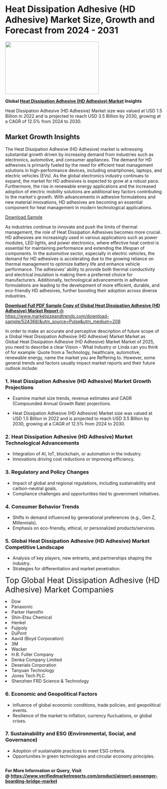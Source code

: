 <H1>Heat Dissipation Adhesive (HD Adhesive) Market Size, Growth and Forecast from 2024 - 2031</H1><img class="aligncenter size-medium wp-image-584254" src="https://thirdeyenews.in/wp-content/uploads/2024/09/Global-Market-Research-300x168.jpeg" alt="" width="300" height="168" /><p><strong>Global&nbsp;<a href="https://www.marketsizeandtrends.com/download-sample/524368/&amp;utm_source=Pulse&amp;utm_medium=208">Heat Dissipation Adhesive (HD Adhesive) Market</a> Insights</strong></p><p>Heat Dissipation Adhesive (HD Adhesive) Market size was valued at USD 1.5 Billion in 2022 and is projected to reach USD 3.5 Billion by 2030, growing at a CAGR of 12.5% from 2024 to 2030.</p><p><h2>Market Growth Insights</h2> <p>The Heat Dissipation Adhesive (HD Adhesive) market is witnessing substantial growth driven by increasing demand from industries such as electronics, automotive, and consumer appliances. The demand for HD adhesives is primarily fueled by the need for efficient heat management solutions in high-performance devices, including smartphones, laptops, and electric vehicles (EVs). As the global electronics industry continues to expand, the market for HD adhesives is expected to grow at a robust pace. Furthermore, the rise in renewable energy applications and the increased adoption of electric mobility solutions are additional key factors contributing to the market's growth. With advancements in adhesive formulations and new material innovations, HD adhesives are becoming an essential component for heat management in modern technological applications.</p> <p><a href="#">Download Sample</a></p> <p>As industries continue to innovate and push the limits of thermal management, the role of Heat Dissipation Adhesives becomes more crucial. HD adhesives are increasingly used in various applications such as power modules, LED lights, and power electronics, where effective heat control is essential for maintaining performance and extending the lifespan of components. In the automotive sector, especially in electric vehicles, the demand for HD adhesives is accelerating due to the growing reliance on thermal management to optimize battery life and enhance vehicle performance. The adhesives' ability to provide both thermal conductivity and electrical insulation is making them a preferred choice for manufacturers. Additionally, technological advancements in adhesive formulations are leading to the development of more efficient, durable, and eco-friendly HD adhesives, further boosting their adoption across diverse industries.</p> <p><a href="#"></p><p><span class=""><strong>Download Full PDF Sample Copy of Global Heat Dissipation Adhesive (HD Adhesive) Market Report</strong> @ <a href="https://www.marketsizeandtrends.com/download-sample/524368/&amp;utm_source=Pulse&amp;utm_medium=208" target="_blank">https://www.marketsizeandtrends.com/download-sample/524368/&amp;utm_source=Pulse&amp;utm_medium=208</a></span></p><p>In order to make an accurate and perceptive description of future scope of a Global&nbsp;Heat Dissipation Adhesive (HD Adhesive) Market Market as Global&nbsp;Heat Dissipation Adhesive (HD Adhesive) Market Market of 2025, you need to describe a clear Vision &ndash; What Industry or Linda can you think of for example: Quote from a Technology, healthcare, automotive, renewable energy, name the market you are Reffering to. However, some general trends and factors usually impact market reports and their future outlook include:</p><h3>1.&nbsp;<strong>Heat Dissipation Adhesive (HD Adhesive) Market Growth Projections</strong></h3><ul><li>Examine market size trends, revenue estimates and CAGR (Compounded Annual Growth Rate) projections.</li><li><p>Heat Dissipation Adhesive (HD Adhesive) Market size was valued at USD 1.5 Billion in 2022 and is projected to reach USD 3.5 Billion by 2030, growing at a CAGR of 12.5% from 2024 to 2030.</p></li></ul><h3>2.&nbsp;<strong>Heat Dissipation Adhesive (HD Adhesive) Market Technological Advancements</strong></h3><ul><li>Integration of AI, IoT, blockchain, or automation in the industry.</li><li>Innovations driving cost reductions or improving efficiency.</li></ul><h3>3.&nbsp;<strong>Regulatory and Policy Changes</strong></h3><ul><li>Impact of global and regional regulations, including sustainability and carbon-neutral goals.</li><li>Compliance challenges and opportunities tied to government initiatives.</li></ul><h3>4.&nbsp;<strong>Consumer Behavior Trends</strong></h3><ul><li>Shifts in demand influenced by generational preferences (e.g., Gen Z, Millennials).</li><li>Emphasis on eco-friendly, ethical, or personalized products/services.</li></ul><h3>5.&nbsp;<strong>Global Heat Dissipation Adhesive (HD Adhesive) Market Competitive Landscape</strong></h3><ul><li>Analysis of key players, new entrants, and partnerships shaping the industry.</li><li>Strategies for differentiation and market penetration.</li></ul><p data-pm-slice="1 1 []"><span style="color: inherit; font-family: inherit; font-size: 25px;">Top Global Heat Dissipation Adhesive (HD Adhesive) Market Companies</span></p><div class="" data-test-id=""><p><li>Dow</li><li> Panasonic</li><li> Parker Hannifin</li><li> Shin-Etsu Chemical</li><li> Henkel</li><li> Fujipoly</li><li> DuPont</li><li> Aavid (Boyd Corporation)</li><li> 3M</li><li> Wacker</li><li> H.B. Fuller Company</li><li> Denka Company Limited</li><li> Dexerials Corporation</li><li> Tanyuan Technology</li><li> Jones Tech PLC</li><li> Shenzhen FRD Science & Technology</li></p></div><h3>6.&nbsp;<strong>Economic and Geopolitical Factors</strong></h3><ul><li>Influence of global economic conditions, trade policies, and geopolitical events.</li><li>Resilience of the market to inflation, currency fluctuations, or global crises.</li></ul><h3>7.&nbsp;<strong>Sustainability and ESG (Environmental, Social, and Governance)</strong></h3><ul><li>Adoption of sustainable practices to meet ESG criteria.</li><li>Opportunities in green technologies and circular economy principles.</li></ul><h2><strong style="font-size: 14px;">For More Information or Query, Visit @&nbsp;</strong><a style="background-color: #ffffff; font-size: 14px;" href="https://www.marketsizeandtrends.com/report/heat-dissipation-adhesive-hd-adhesive-market/" target="_blank">https://www.verifiedmarketreports.com/product/airport-passenger-boarding-bridge-market</a></h2>
